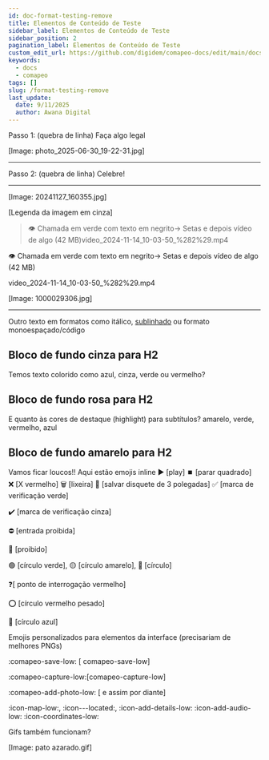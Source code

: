 ```yaml
---
id: doc-format-testing-remove
title: Elementos de Conteúdo de Teste
sidebar_label: Elementos de Conteúdo de Teste
sidebar_position: 2
pagination_label: Elementos de Conteúdo de Teste
custom_edit_url: https://github.com/digidem/comapeo-docs/edit/main/docs/format-testing-remove.md
keywords:
  - docs
  - comapeo
tags: []
slug: /format-testing-remove
last_update:
  date: 9/11/2025
  author: Awana Digital
---
```

Passo 1: (quebra de linha)
Faça algo legal


[Image: photo_2025-06-30_19-22-31.jpg]


---


Passo 2: (quebra de linha)
Celebre!


---


[Image: 20241127_160355.jpg]


[Legenda da imagem em cinza]

> 👁️ Chamada em verde com texto em negrito→ Setas e depois vídeo de algo (42 MB)video_2024-11-14_10-03-50_%282%29.mp4

👁️ Chamada em verde com texto em negrito→ Setas e depois vídeo de algo (42 MB)


video_2024-11-14_10-03-50_%282%29.mp4


[Image: 1000029306.jpg]


---


Outro texto em formatos como itálico, <u>sublinhado</u> ou formato monoespaçado/código


## Bloco de fundo cinza para H2


Temos texto colorido como azul, cinza, verde ou vermelho?


## Bloco de fundo rosa para H2


E quanto às cores de destaque (highlight) para subtítulos? amarelo, verde, vermelho, azul


## Bloco de fundo amarelo para H2


Vamos ficar loucos!! Aqui estão emojis inline ▶️ [play] ⏹️ [parar quadrado] ❌ [X vermelho] 🗑️ [lixeira] 💾 [salvar disquete de 3 polegadas] ✅ [marca de verificação verde]


✔️ [marca de verificação cinza]


⛔ [entrada proibida]


🚫 [proibido]


🟢 [círculo verde], 🟡 [círculo amarelo], 🔴 [círculo]


❓[ ponto de interrogação vermelho]


⭕ [círculo vermelho pesado]


🔵 [círculo azul]


Emojis personalizados para elementos da interface (precisariam de melhores PNGs)


:comapeo-save-low: [ comapeo-save-low]


:comapeo-capture-low:[comapeo-capture-low]


:comapeo-add-photo-low: [ e assim por diante]


:icon-map-low:, :icon---located:, :icon-add-details-low: :icon-add-audio-low: :icon-coordinates-low:


Gifs também funcionam?


[Image: pato azarado.gif]


